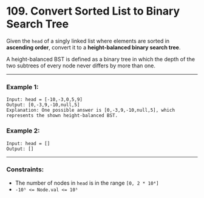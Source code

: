 # 109. Convert Sorted List to Binary Search Tree

Given the `head` of a singly linked list where elements are sorted in **ascending order**, convert it to a **height-balanced binary search tree**.

A height-balanced BST is defined as a binary tree in which the depth of the two subtrees of every node never differs by more than one.

---

### Example 1:
```
Input: head = [-10,-3,0,5,9]  
Output: [0,-3,9,-10,null,5]  
Explanation: One possible answer is [0,-3,9,-10,null,5], which represents the shown height-balanced BST.
```

### Example 2:
```
Input: head = []  
Output: []
```

---

### Constraints:

- The number of nodes in `head` is in the range `[0, 2 * 10⁴]`  
- `-10⁵ <= Node.val <= 10⁵`
